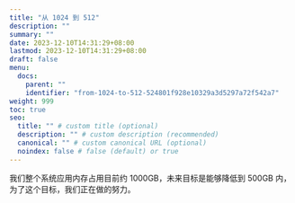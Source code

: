 ```yaml
---
title: "从 1024 到 512"
description: ""
summary: ""
date: 2023-12-10T14:31:29+08:00
lastmod: 2023-12-10T14:31:29+08:00
draft: false
menu:
  docs:
    parent: ""
    identifier: "from-1024-to-512-524801f928e10329a3d5297a72f542a7"
weight: 999
toc: true
seo:
  title: "" # custom title (optional)
  description: "" # custom description (recommended)
  canonical: "" # custom canonical URL (optional)
  noindex: false # false (default) or true
---
```


我们整个系统应用内存占用目前约 1000GB，未来目标是能够降低到 500GB 内，为了这个目标，我们正在做的努力。
